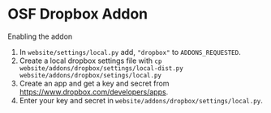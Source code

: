 # OSF Dropbox Addon

Enabling the addon

1. In `website/settings/local.py` add, `"dropbox"` to `ADDONS_REQUESTED`.
2. Create a local dropbox settings file with `cp website/addons/dropbox/settings/local-dist.py website/addons/dropbox/setings/local.py`
3. Create an app and get a key and secret from https://www.dropbox.com/developers/apps.
4. Enter your key and secret in `website/addons/dropbox/settings/local.py`. 
